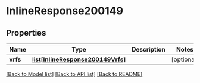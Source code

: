 # InlineResponse200149

## Properties
Name | Type | Description | Notes
------------ | ------------- | ------------- | -------------
**vrfs** | [**list[InlineResponse200149Vrfs]**](InlineResponse200149Vrfs.md) |  | [optional] 

[[Back to Model list]](../README.md#documentation-for-models) [[Back to API list]](../README.md#documentation-for-api-endpoints) [[Back to README]](../README.md)

